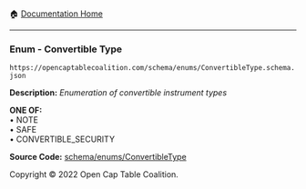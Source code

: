 :house: [Documentation Home](/docs/README.md)

---

### Enum - Convertible Type

`https://opencaptablecoalition.com/schema/enums/ConvertibleType.schema.json`

**Description:** _Enumeration of convertible instrument types_

**ONE OF:**</br>&bull; NOTE </br>&bull; SAFE </br>&bull; CONVERTIBLE_SECURITY

**Source Code:** [schema/enums/ConvertibleType](../../schema/enums/ConvertibleType.schema.json)

Copyright © 2022 Open Cap Table Coalition.
